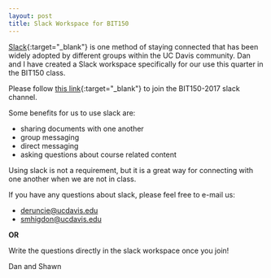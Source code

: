 ```yaml
---
layout: post
title: Slack Workspace for BIT150
---
```

[Slack](https://www.slack.com/features){:target="_blank"} is one method of staying connected that has been widely adopted by different groups within the UC Davis community. Dan and I have created a Slack workspace specifically for our use this quarter in the BIT150 class.

Please follow [this link](https://join.slack.com/t/bit150-2017/shared_invite/enQtMjQ5NzU1MzI1NTExLTJiYTU2YjkzYzdiOTgxMjlkOGQwNGE3NzVjNzUwZjIxYmI1NDEyMWVkODFmNjVhN2ZlZmJlM2I4MmQ0ZmU3Nzg){:target="_blank"} to join the BIT150-2017 slack channel.

Some benefits for us to use slack are:

- sharing documents with one another
- group messaging
- direct messaging
- asking questions about course related content

Using slack is not a requirement, but it is a great way for connecting with one another when we are not in class.

If you have any questions about slack, please feel free to e-mail us:

* <deruncie@ucdavis.edu>
* <smhigdon@ucdavis.edu>

__OR__

Write the questions directly in the slack workspace once you join!

Dan and Shawn
